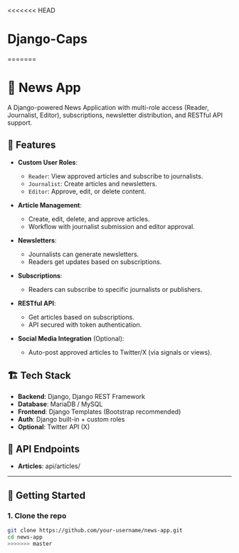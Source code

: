 <<<<<<< HEAD
# Django-Caps
=======
# 📰 News App

A Django-powered News Application with multi-role access (Reader, Journalist, Editor), subscriptions, newsletter distribution, and RESTful API support.

## 📌 Features

- **Custom User Roles**:  
  - `Reader`: View approved articles and subscribe to journalists.  
  - `Journalist`: Create articles and newsletters.  
  - `Editor`: Approve, edit, or delete content.  

- **Article Management**:  
  - Create, edit, delete, and approve articles.  
  - Workflow with journalist submission and editor approval.

- **Newsletters**:  
  - Journalists can generate newsletters.  
  - Readers get updates based on subscriptions.

- **Subscriptions**:  
  - Readers can subscribe to specific journalists or publishers.

- **RESTful API**:  
  - Get articles based on subscriptions.  
  - API secured with token authentication.

- **Social Media Integration** (Optional):  
  - Auto-post approved articles to Twitter/X (via signals or views).

## 🏗️ Tech Stack

- **Backend**: Django, Django REST Framework  
- **Database**: MariaDB / MySQL  
- **Frontend**: Django Templates (Bootstrap recommended)  
- **Auth**: Django built-in + custom roles  
- **Optional**: Twitter API (X)

## 🎥 API Endpoints

- **Articles**: api/articles/ 


---

## 🚀 Getting Started

### 1. Clone the repo
```bash
git clone https://github.com/your-username/news-app.git
cd news-app
>>>>>>> master
